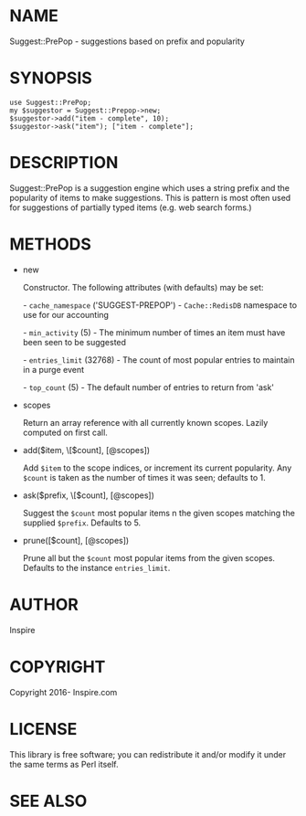# NAME

Suggest::PrePop - suggestions based on prefix and popularity

# SYNOPSIS

    use Suggest::PrePop;
    my $suggestor = Suggest::Prepop->new;
    $suggestor->add("item - complete", 10);
    $suggestor->ask("item"); ["item - complete"];

# DESCRIPTION

Suggest::PrePop is a suggestion engine which uses a string prefix and
the popularity of items to make suggestions. This is pattern is most often
used for suggestions of partially typed items (e.g. web search forms.)

# METHODS

- new

    Constructor.  The following attributes (with defaults) may be set:

    \- `cache_namespace` ('SUGGEST-PREPOP') - `Cache::RedisDB` namespace to use for our accounting

    \- `min_activity` (5) - The minimum number of times an item must have been seen to be suggested

    \- `entries_limit` (32768) - The count of most popular entries to maintain in a purge event

    \- `top_count` (5) - The default number of entries to return from 'ask'

- scopes

    Return an array reference with all currently known scopes.  Lazily computed on first call.

- add($item, \[$count\], \[@scopes\])

    Add `$item` to the scope indices, or increment its current popularity. Any `$count` is taken as the number of times it was seen; defaults to 1. 

- ask($prefix, \[$count\], \[@scopes\])

    Suggest the `$count` most popular items n the given scopes matching the supplied `$prefix`.  Defaults to 5.

- prune(\[$count\], \[@scopes\])

    Prune all but the `$count` most popular items from the given scopes.  Defaults to the instance `entries_limit`.

# AUTHOR
Inspire

# COPYRIGHT
Copyright 2016- Inspire.com

# LICENSE

This library is free software; you can redistribute it and/or modify
it under the same terms as Perl itself.

# SEE ALSO
